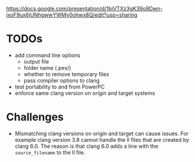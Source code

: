 https://docs.google.com/presentation/d/1biVTXz3gK39o9Dwn-jxoF9ux6jUNhgwwYWMy0ohwx8Q/edit?usp=sharing

# TODOs

- add command line options
	- output file
	- folder name (.pex/)
	- whether to remove temporary files
	- pass compiler options to clang
- test portability to and from PowerPC
- enforce same clang version on origin and target systems


# Challenges

- Mismatching clang versions on origin and target can cause issues. For example clang version 3.8 cannot handle the ll files that are created by clang 6.0. The reason is that clang 6.0 adds a line with the `source_filename` to the ll file.

